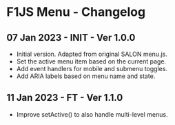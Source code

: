 # F1JS Menu - Changelog

## 07 Jan 2023 - INIT - Ver 1.0.0
 - Initial version. Adapted from original SALON menu.js.
 - Set the active menu item based on the current page.
 - Add event handlers for mobile and submenu toggles.
 - Add ARIA labels based on menu name and state.

## 11 Jan 2023 - FT - Ver 1.1.0
 - Improve setActive() to also handle multi-level menus. 